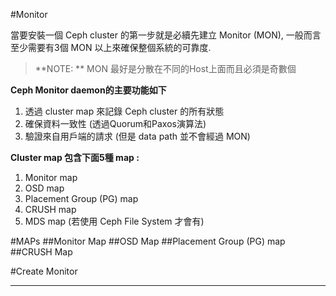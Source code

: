 #Monitor

當要安裝一個 Ceph cluster 的第一步就是必續先建立 Monitor (MON), 一般而言至少需要有3個 MON 以上來確保整個系統的可靠度.

 > **NOTE: ** MON 最好是分散在不同的Host上面而且必須是奇數個

**Ceph Monitor daemon的主要功能如下**
1. 透過 cluster map 來記錄 Ceph cluster 的所有狀態
2. 確保資料一致性 (透過Quorum和Paxos演算法)
3. 驗證來自用戶端的請求 (但是 data path 並不會經過 MON)

**Cluster map 包含下面5種 map :**
1. Monitor map
2. OSD map
3. Placement Group (PG) map
4. CRUSH map
5. MDS map (若使用 Ceph File System 才會有)


#MAPs
##Monitor Map
##OSD Map
##Placement Group (PG) map
##CRUSH Map


#Create Monitor

-----
